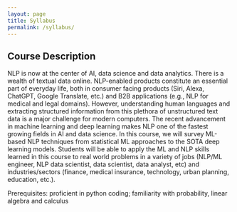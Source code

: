 ```yaml
---
layout: page
title: Syllabus
permalink: /syllabus/
---
```


## Course Description

NLP is now at the center of AI, data science and data analytics. There is a wealth of textual data online. NLP-enabled products constitute an essential part of everyday life, both in consumer facing products (Siri, Alexa, ChatGPT, Google Translate, etc.) and B2B applications (e.g., NLP for medical and legal domains). However, understanding human languages and extracting structured information from this plethora of unstructured text data is a major challenge for modern computers. The recent advancement in machine learning and deep learning makes NLP one of the fastest growing fields in AI and data science. In this course, we will survey ML-based NLP techniques from statistical ML approaches to the SOTA deep learning models. Students will be able to apply the ML and NLP skills learned in this course to real world problems in a variety of jobs (NLP/ML engineer, NLP data scientist, data scientist, data analyst, etc) and industries/sectors (finance, medical insurance, technology, urban planning, education, etc.). 

Prerequisites: proficient in python coding; familiarity with probability, linear algebra and calculus

